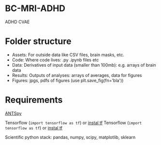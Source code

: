 # BC-MRI-ADHD
ADHD CVAE 


# Folder structure
 - Assets: For outside data like CSV files, brain masks, etc.
 - Code: Where code lives: .py .ipynb files etc
 - Data: Derivatives of input data (smaller than 100mb): e.g. arrays of brain data
 - Results: Outputs of analyses: arrays of averages, data for  figures
 - Figures: jpgs, pdfs of figures (use plt.save_fig(fn='bla'))

# Requirements
 [ANTSpy](https://github.com/ANTsX/ANTsPy)

 Tensorflow (`import tensorflow as tf`) or [instal tf](https://www.tensorflow.org/install)
 Tensorflow (`import tensorflow as tf`) or [instal tf](https://www.tensorflow.org/install)


Scientific python stack: pandas, numpy, scipy, matplotlib, sklearn


